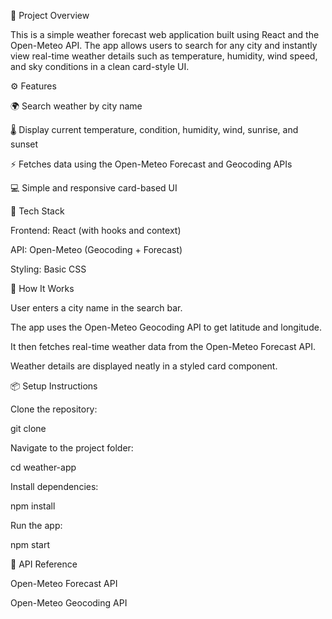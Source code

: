 🎯 Project Overview

This is a simple weather forecast web application built using React and the Open-Meteo API.
The app allows users to search for any city and instantly view real-time weather details such as temperature, humidity, wind speed, and sky conditions in a clean card-style UI.

⚙️ Features

🌍 Search weather by city name

🌡️ Display current temperature, condition, humidity, wind, sunrise, and sunset

⚡ Fetches data using the Open-Meteo Forecast and Geocoding APIs

💻 Simple and responsive card-based UI

🧠 Tech Stack

Frontend: React (with hooks and context)

API: Open-Meteo (Geocoding + Forecast)

Styling: Basic CSS

🚀 How It Works

User enters a city name in the search bar.

The app uses the Open-Meteo Geocoding API to get latitude and longitude.

It then fetches real-time weather data from the Open-Meteo Forecast API.

Weather details are displayed neatly in a styled card component.

📦 Setup Instructions

Clone the repository:

git clone <your-repo-url>


Navigate to the project folder:

cd weather-app


Install dependencies:

npm install


Run the app:

npm start

🧾 API Reference

Open-Meteo Forecast API

Open-Meteo Geocoding API